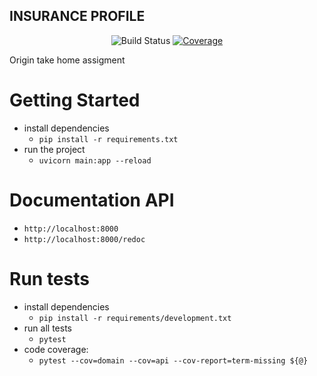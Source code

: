 ## INSURANCE PROFILE
<p align="center">
    <img src=https://travis-ci.com/edfranceschini/insurance_profile.svg?branch=master" alt="Build Status">
    <a href="https://codecov.io/gh/edfranceschini/insurance_profile" target="_blank">
        <img src="https://codecov.io/gh/edfranceschini/insurance_profile/branch/master/graph/badge.svg" alt="Coverage">
    </a>
<p>
    Origin take home assigment

# Getting Started
 -  install dependencies
    -	`pip install -r requirements.txt`
 -  run the project
    -  `uvicorn main:app --reload`

# Documentation API
 -  `http://localhost:8000`
 -  `http://localhost:8000/redoc`

# Run tests
 -  install dependencies
    -  `pip install -r requirements/development.txt`
 - run all tests
    -  `pytest`
-  code coverage:
    -  `pytest --cov=domain --cov=api --cov-report=term-missing ${@}`
